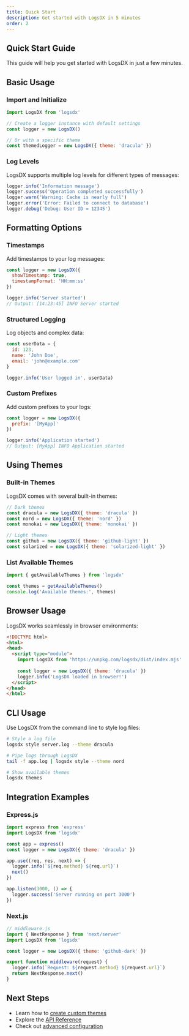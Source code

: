 ```yaml
---
title: Quick Start
description: Get started with LogsDX in 5 minutes
order: 2
---
```


## Quick Start Guide

This guide will help you get started with LogsDX in just a few minutes.

## Basic Usage

### Import and Initialize

```javascript
import LogsDX from 'logsdx'

// Create a logger instance with default settings
const logger = new LogsDX()

// Or with a specific theme
const themedLogger = new LogsDX({ theme: 'dracula' })
```

### Log Levels

LogsDX supports multiple log levels for different types of messages:

```javascript
logger.info('Information message')
logger.success('Operation completed successfully')
logger.warn('Warning: Cache is nearly full')
logger.error('Error: Failed to connect to database')
logger.debug('Debug: User ID = 12345')
```

## Formatting Options

### Timestamps

Add timestamps to your log messages:

```javascript
const logger = new LogsDX({
  showTimestamp: true,
  timestampFormat: 'HH:mm:ss'
})

logger.info('Server started')
// Output: [14:23:45] INFO Server started
```

### Structured Logging

Log objects and complex data:

```javascript
const userData = {
  id: 123,
  name: 'John Doe',
  email: 'john@example.com'
}

logger.info('User logged in', userData)
```

### Custom Prefixes

Add custom prefixes to your logs:

```javascript
const logger = new LogsDX({
  prefix: '[MyApp]'
})

logger.info('Application started')
// Output: [MyApp] INFO Application started
```

## Using Themes

### Built-in Themes

LogsDX comes with several built-in themes:

```javascript
// Dark themes
const dracula = new LogsDX({ theme: 'dracula' })
const nord = new LogsDX({ theme: 'nord' })
const monokai = new LogsDX({ theme: 'monokai' })

// Light themes
const github = new LogsDX({ theme: 'github-light' })
const solarized = new LogsDX({ theme: 'solarized-light' })
```

### List Available Themes

```javascript
import { getAvailableThemes } from 'logsdx'

const themes = getAvailableThemes()
console.log('Available themes:', themes)
```

## Browser Usage

LogsDX works seamlessly in browser environments:

```html
<!DOCTYPE html>
<html>
<head>
  <script type="module">
    import LogsDX from 'https://unpkg.com/logsdx/dist/index.mjs'
    
    const logger = new LogsDX({ theme: 'dracula' })
    logger.info('LogsDX loaded in browser!')
  </script>
</head>
</html>
```

## CLI Usage

Use LogsDX from the command line to style log files:

```bash
# Style a log file
logsdx style server.log --theme dracula

# Pipe logs through LogsDX
tail -f app.log | logsdx style --theme nord

# Show available themes
logsdx themes
```

## Integration Examples

### Express.js

```javascript
import express from 'express'
import LogsDX from 'logsdx'

const app = express()
const logger = new LogsDX({ theme: 'dracula' })

app.use((req, res, next) => {
  logger.info(`${req.method} ${req.url}`)
  next()
})

app.listen(3000, () => {
  logger.success('Server running on port 3000')
})
```

### Next.js

```javascript
// middleware.js
import { NextResponse } from 'next/server'
import LogsDX from 'logsdx'

const logger = new LogsDX({ theme: 'github-dark' })

export function middleware(request) {
  logger.info(`Request: ${request.method} ${request.url}`)
  return NextResponse.next()
}
```

## Next Steps

- Learn how to [create custom themes](/docs/guides/custom-themes)
- Explore the [API Reference](/docs/api/logsdx)
- Check out [advanced configuration](/docs/getting-started/configuration)